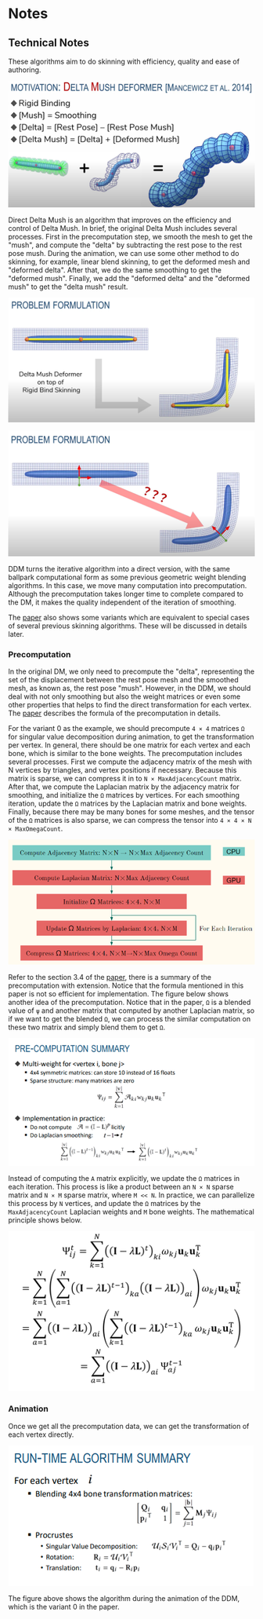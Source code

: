 # Notes



## Technical Notes

These algorithms aim to do skinning with efficiency, quality and ease of authoring.



![Delta Mush Principle 1](Readme/Principle_DeltaMush_1.png)



Direct Delta Mush is an algorithm that improves on the efficiency and control of Delta Mush. In brief, the original Delta Mush includes several processes. First in the precomputation step, we smooth the mesh to get the "mush", and compute the "delta" by subtracting the rest pose to the rest pose mush. During the animation, we can use some other method to do skinning, for example, linear blend skinning, to get the deformed mesh and "deformed delta". After that, we do the same smoothing to get the "deformed mush". Finally, we add the "deformed delta" and the "deformed mush" to get the "delta mush" result. 



![Delta Mush Principle 2](Readme/Principle_DeltaMush_2.png)

![Direct Delta Mush Principle 1](Readme/Principle_DirectDeltaMush_1.png)



DDM turns the iterative algorithm into a direct version, with the same ballpark computational form as some previous geometric weight blending algorithms. In this case, we move many computation into precomputation. Although the precomputation takes longer time to complete compared to the DM, it makes the quality independent of the iteration of smoothing. 



The [paper](https://www.ea.com/seed/news/siggraph2019-direct-delta-mush) also shows some variants which are equivalent to special cases of several previous skinning algorithms. These will be discussed in details later. 



### Precomputation

In the original DM, we only need to precompute the "delta", representing the set of the displacement between the rest pose mesh and the smoothed mesh, as known as, the rest pose "mush". However, in the DDM, we should deal with not only smoothing but also the weight matrices or even some other properties that helps to find the direct transformation for each vertex. The [paper](https://www.ea.com/seed/news/siggraph2019-direct-delta-mush) describes the formula of the precomputation in details.



For the variant 0 as the example, we should precompute `4 × 4` matrices `Ω` for singular value decomposition during animation, to get the transformation per vertex. In general, there should be one matrix for each vertex and each bone, which is similar to the bone weights. The precomputation includes several processes. First we compute the adjacency matrix of the mesh with N vertices by triangles, and vertex positions if necessary. Because this matrix is sparse, we can compress it in to `N × MaxAdjacencyCount` matrix. After that, we compute the Laplacian matrix by the adjacency matrix for smoothing, and initialize the `Ω` matrices by vertices. For each smoothing iteration, update the `Ω` matrices by the Laplacian matrix and bone weights. Finally, because there may be many bones for some meshes, and the tensor of the `Ω` matrices is also sparse, we can compress the tensor into `4 × 4 × N × MaxOmegaCount`. 



![DDM Precomputation](Readme/Principle_DirectDeltaMush_Precomputation1.png)



Refer to the section 3.4 of the [paper](https://www.ea.com/seed/news/siggraph2019-direct-delta-mush), there is a summary of the precomputation with extension. Notice that the formula mentioned in this paper is not so efficient for implementation. The figure below shows another idea of the precomputation. Notice that in the paper, `Ω` is a blended value of `ψ` and another matrix that computed by another Laplacian matrix, so if we want to get the blended `Ω`, we can process the similar computation on these two matrix and simply blend them to get `Ω`. 



![DDM Precomputation](Readme/Principle_DirectDeltaMush_Precomputation2.png)



Instead of computing the `A` matrix explicitly, we update the `Ω` matrices in each iteration. This process is like a product between an `N × N` sparse matrix and `N × M` sparse matrix, where `M << N`. In practice, we can parallelize this process by `N` vertices, and update the `Ω` matrices by the `MaxAdjacencyCount` Laplacian weights and `M` bone weights. The mathematical principle shows below. 



![DDM Precomputation](Readme/Principle_DirectDeltaMush_Precomputation3.png)



### Animation

Once we get all the precomputation data, we can get the transformation of each vertex directly. 



![DDM Precomputation](Readme/Principle_DirectDeltaMush_AnimationV0.png)



The figure above shows the algorithm during the animation of the DDM, which is the variant 0 in the paper. 

